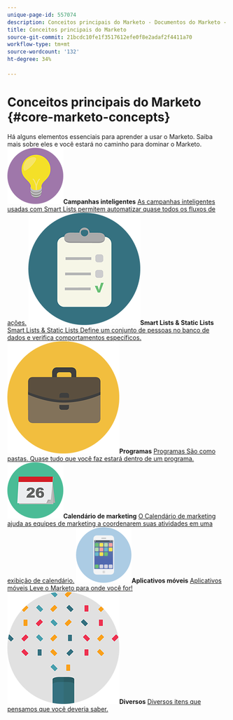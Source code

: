 ```yaml
---
unique-page-id: 557074
description: Conceitos principais do Marketo - Documentos do Marketo - Documentação do produto
title: Conceitos principais do Marketo
source-git-commit: 21bcdc10fe1f3517612efe0f8e2adaf2f4411a70
workflow-type: tm+mt
source-wordcount: '132'
ht-degree: 34%

---
```



# Conceitos principais do Marketo {#core-marketo-concepts}

Há alguns elementos essenciais para aprender a usar o Marketo. Saiba mais sobre eles e você estará no caminho para dominar o Marketo.
**![Campanhas inteligentes](assets/seo-01.png)Campanhas inteligentes** [As campanhas inteligentes usadas com Smart Lists permitem automatizar quase todos os fluxos de ações.](https://docs.marketo.com/display/DOCS/Smart+Campaigns)     **![Smart Lists &amp; Static Lists](assets/office-35.png)Smart Lists &amp; Static Lists** [Smart Lists &amp; Static Lists Define um conjunto de pessoas no banco de dados e verifica comportamentos específicos.](https://docs.marketo.com/display/DOCS/Smart+Lists+and+Static+Lists)     **![Programas](assets/office-02.png)Programas** [Programas São como pastas. Quase tudo que você faz estará dentro de um programa.](https://docs.marketo.com/display/DOCS/Programs)     **![Calendário de marketing](assets/office-10.png)Calendário de marketing** [O Calendário de marketing ajuda as equipes de marketing a coordenarem suas atividades em uma exibição de calendário.](https://docs.marketo.com/display/DOCS/Marketing+Calendar)     **![Aplicativos móveis](assets/mobile-apps.png)Aplicativos móveis** [Aplicativos móveis Leve o Marketo para onde você for!](core-marketo-concepts/mobile-apps.md)     **![Diversos](assets/party-11.png)Diversos** [Diversos itens que pensamos que você deveria saber.](https://docs.marketo.com/display/DOCS/Miscellaneous)
